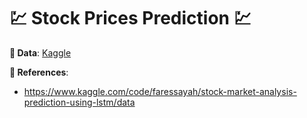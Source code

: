 # 💹 Stock Prices Prediction 💹

**🔢 Data**: 
[Kaggle](https://www.kaggle.com/datasets/hershyandrew/amzn-dpz-btc-ntfx-adjusted-may-2013may2019?resource=download)

**📜 References**:
- https://www.kaggle.com/code/faressayah/stock-market-analysis-prediction-using-lstm/data
